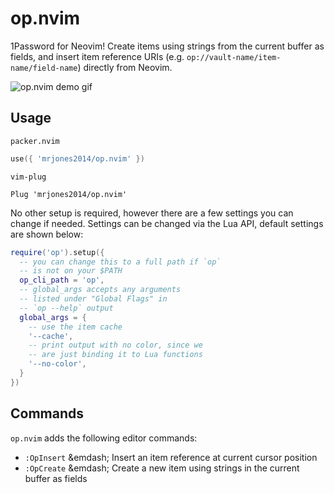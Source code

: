 # op.nvim

1Password for Neovim! Create items using strings from the current buffer as fields,
and insert item reference URIs (e.g. `op://vault-name/item-name/field-name`)
directly from Neovim.

![op.nvim demo gif](https://user-images.githubusercontent.com/8648891/182396210-925c6938-4ec9-4c5b-b39c-9306d04bd6c7.gif)

## Usage

`packer.nvim`

```lua
use({ 'mrjones2014/op.nvim' })
```

`vim-plug`

```VimL
Plug 'mrjones2014/op.nvim'
```

No other setup is required, however there are a few settings you can change if needed.
Settings can be changed via the Lua API, default settings are shown below:

```lua
require('op').setup({
  -- you can change this to a full path if `op`
  -- is not on your $PATH
  op_cli_path = 'op',
  -- global_args accepts any arguments
  -- listed under "Global Flags" in
  -- `op --help` output
  global_args = {
    -- use the item cache
    '--cache',
    -- print output with no color, since we
    -- are just binding it to Lua functions
    '--no-color',
  }
})
```

## Commands

`op.nvim` adds the following editor commands:

- `:OpInsert` &emdash; Insert an item reference at current cursor position
- `:OpCreate` &emdash; Create a new item using strings in the current buffer as fields
